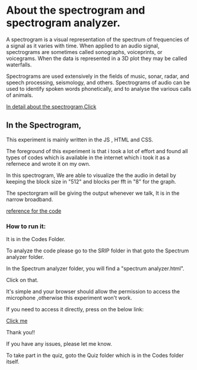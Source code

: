 # About the spectrogram and spectrogram analyzer.

A spectrogram is a visual representation of the spectrum of frequencies of a signal as it varies with time. When applied to an audio signal, spectrograms are sometimes called sonographs, voiceprints, or voicegrams. When the data is represented in a 3D plot they may be called waterfalls.

Spectrograms are used extensively in the fields of music, sonar, radar, and speech processing, seismology, and others. Spectrograms of audio can be used to identify spoken words phonetically, and to analyse the various calls of animals. 

[In detail about the spectrogram,Click](https://en.wikipedia.org/wiki/Spectrogram)


## In the Spectrogram,

This experiment is mainly written in the JS , HTML and CSS.

The foreground of this experiment is that i took a lot of effort and found all types of codes which is available in the internet which i took it as a refernece and wrote it on my own.

In this spectrogram, We are able to visualize the the audio in detail by keeping the block size in "512" and blocks per fft in "8" for the graph.

The spectorgram will be giving the output whenever we talk, It is in the narrow broadband.

[reference for the code](https://developer.mozilla.org/en-US/docs/Web/API/Web_Audio_API/Visualizations_with_Web_Audio_API)

### How to run it:

It is in the Codes Folder.

To analyze the code please go to the SRIP folder in that goto the Spectrum analyzer folder.

In the Spectrum analyzer folder, you will find a "spectrum analyzer.html".

Click on that. 

It's simple and your browser should allow the permission to access the microphone ,otherwise this experiment won't work.

If you need to access it directly, press on the below link:

[Click me](https://github.com/sidrockzz/speech-signal-processing-iiith/blob/master/SRIP/Codes/Spectrum%20analyzer/Spectrum%20analyzer.html)

Thank you!!

If you have any issues, please let me know.

To take part in the quiz, goto the Quiz folder which is in the Codes folder itself.
